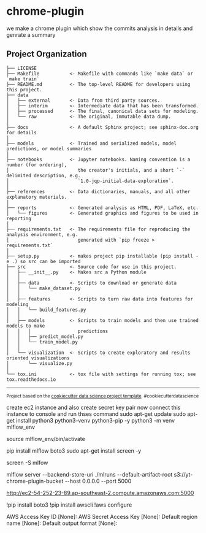 chrome-plugin
==============================

we make a chrome plugin which show the commits analysis in details and genrate a summary

Project Organization
------------

    ├── LICENSE
    ├── Makefile           <- Makefile with commands like `make data` or `make train`
    ├── README.md          <- The top-level README for developers using this project.
    ├── data
    │   ├── external       <- Data from third party sources.
    │   ├── interim        <- Intermediate data that has been transformed.
    │   ├── processed      <- The final, canonical data sets for modeling.
    │   └── raw            <- The original, immutable data dump.
    │
    ├── docs               <- A default Sphinx project; see sphinx-doc.org for details
    │
    ├── models             <- Trained and serialized models, model predictions, or model summaries
    │
    ├── notebooks          <- Jupyter notebooks. Naming convention is a number (for ordering),
    │                         the creator's initials, and a short `-` delimited description, e.g.
    │                         `1.0-jqp-initial-data-exploration`.
    │
    ├── references         <- Data dictionaries, manuals, and all other explanatory materials.
    │
    ├── reports            <- Generated analysis as HTML, PDF, LaTeX, etc.
    │   └── figures        <- Generated graphics and figures to be used in reporting
    │
    ├── requirements.txt   <- The requirements file for reproducing the analysis environment, e.g.
    │                         generated with `pip freeze > requirements.txt`
    │
    ├── setup.py           <- makes project pip installable (pip install -e .) so src can be imported
    ├── src                <- Source code for use in this project.
    │   ├── __init__.py    <- Makes src a Python module
    │   │
    │   ├── data           <- Scripts to download or generate data
    │   │   └── make_dataset.py
    │   │
    │   ├── features       <- Scripts to turn raw data into features for modeling
    │   │   └── build_features.py
    │   │
    │   ├── models         <- Scripts to train models and then use trained models to make
    │   │   │                 predictions
    │   │   ├── predict_model.py
    │   │   └── train_model.py
    │   │
    │   └── visualization  <- Scripts to create exploratory and results oriented visualizations
    │       └── visualize.py
    │
    └── tox.ini            <- tox file with settings for running tox; see tox.readthedocs.io


--------

<p><small>Project based on the <a target="_blank" href="https://drivendata.github.io/cookiecutter-data-science/">cookiecutter data science project template</a>. #cookiecutterdatascience</small></p>


create ec2 instance and also create secret key pair
now connect this instance to console and run thses command
sudo apt-get update
sudo apt-get install python3 python3-venv python3-pip -y
python3 -m venv mlflow_env
<!-- activate envirement -->
source mlflow_env/bin/activate
<!-- install the screen which automaticall start the mlfow server which any issue  -->
pip install mlflow boto3
sudo apt-get install screen -y
<!-- for starting the screen -->
screen -S mlfow

<!-- server run cammand -->
mlflow server --backend-store-uri ./mlruns --default-artifact-root s3://yt-chrome-plugin-bucket --host 0.0.0.0 --port 5000
<!-- for run server on browser -->
<!-- http://ec2-3-27-214-151.ap-southeast-2.compute.amazonaws.com:5000/
http://ec2-3-25-106-164.ap-southeast-2.compute.amazonaws.com/5000 -->
http://ec2-54-252-23-89.ap-southeast-2.compute.amazonaws.com:5000

<!-- to run in vscode intsall thiss -->
!pip install boto3
!pip install awscli
!aws configure
<!-- give follwing parameter -->
AWS Access Key ID [None]: 
AWS Secret Access Key [None]:
Default region name [None]: 
Default output format [None]: 